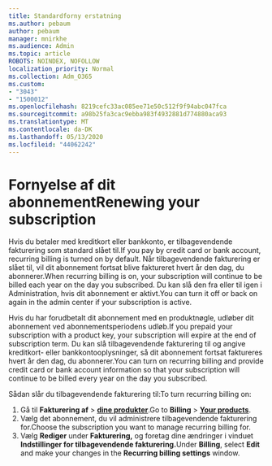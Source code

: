 ```yaml
---
title: Standardforny erstatning
ms.author: pebaum
author: pebaum
manager: mnirkhe
ms.audience: Admin
ms.topic: article
ROBOTS: NOINDEX, NOFOLLOW
localization_priority: Normal
ms.collection: Adm_O365
ms.custom:
- "3043"
- "1500012"
ms.openlocfilehash: 8219cefc33ac085ee71e50c512f9f94abc047fca
ms.sourcegitcommit: a98b25fa3cac9ebba983f4932881d774880aca93
ms.translationtype: MT
ms.contentlocale: da-DK
ms.lasthandoff: 05/13/2020
ms.locfileid: "44062242"
---
```

# <a name="renewing-your-subscription"></a><span data-ttu-id="0585b-102">Fornyelse af dit abonnement</span><span class="sxs-lookup"><span data-stu-id="0585b-102">Renewing your subscription</span></span>

<span data-ttu-id="0585b-103">Hvis du betaler med kreditkort eller bankkonto, er tilbagevendende fakturering som standard slået til.</span><span class="sxs-lookup"><span data-stu-id="0585b-103">If you pay by credit card or bank account, recurring billing is turned on by default.</span></span> <span data-ttu-id="0585b-104">Når tilbagevendende fakturering er slået til, vil dit abonnement fortsat blive faktureret hvert år den dag, du abonnerer.</span><span class="sxs-lookup"><span data-stu-id="0585b-104">When recurring billing is on, your subscription will continue to be billed each year on the day you subscribed.</span></span> <span data-ttu-id="0585b-105">Du kan slå den fra eller til igen i Administration, hvis dit abonnement er aktivt.</span><span class="sxs-lookup"><span data-stu-id="0585b-105">You can turn it off or back on again in the admin center if your subscription is active.</span></span>

<span data-ttu-id="0585b-106">Hvis du har forudbetalt dit abonnement med en produktnøgle, udløber dit abonnement ved abonnementsperiodens udløb.</span><span class="sxs-lookup"><span data-stu-id="0585b-106">If you prepaid your subscription with a product key, your subscription will expire at the end of subscription term.</span></span> <span data-ttu-id="0585b-107">Du kan slå tilbagevendende fakturering til og angive kreditkort- eller bankkontooplysninger, så dit abonnement fortsat faktureres hvert år den dag, du abonnerer.</span><span class="sxs-lookup"><span data-stu-id="0585b-107">You can turn on recurring billing and provide credit card or bank account information so that your subscription will continue to be billed every year on the day you subscribed.</span></span>

<span data-ttu-id="0585b-108">Sådan slår du tilbagevendende fakturering til:</span><span class="sxs-lookup"><span data-stu-id="0585b-108">To turn recurring billing on:</span></span> 

1. <span data-ttu-id="0585b-109">Gå til **Fakturering af**  >  **[dine produkter](https://go.microsoft.com/fwlink/p/?linkid=842054)**.</span><span class="sxs-lookup"><span data-stu-id="0585b-109">Go to **Billing** > **[Your products](https://go.microsoft.com/fwlink/p/?linkid=842054)**.</span></span>
2. <span data-ttu-id="0585b-110">Vælg det abonnement, du vil administrere tilbagevendende fakturering for.</span><span class="sxs-lookup"><span data-stu-id="0585b-110">Choose the subscription you want to manage recurring billing for.</span></span>
3. <span data-ttu-id="0585b-111">Vælg **Rediger** under **Fakturering,** og foretag dine ændringer i vinduet **Indstillinger for tilbagevendende fakturering.**</span><span class="sxs-lookup"><span data-stu-id="0585b-111">Under **Billing**, select **Edit** and make your changes in the **Recurring billing settings** window.</span></span> 